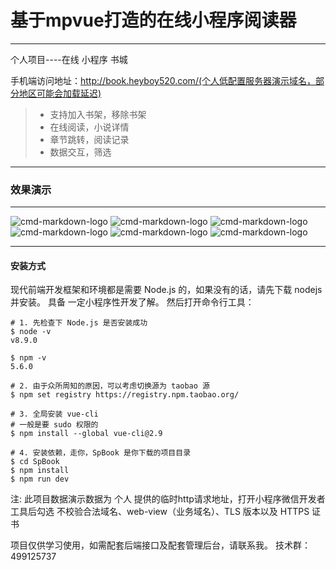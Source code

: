 <h1>基于mpvue打造的在线小程序阅读器</h1>

------

个人项目----在线 小程序 书城

手机端访问地址：http://book.heyboy520.com/(个人低配置服务器演示域名，部分地区可能会加载延迟)

> * 支持加入书架，移除书架
> * 在线阅读，小说详情
> * 章节跳转，阅读记录
> * 数据交互，筛选

------

<h3>效果演示</h3>

------

![cmd-markdown-logo](http://qn.heyboy520.com/GIF6.gif)
![cmd-markdown-logo](http://qn.heyboy520.com/GIF.gif)
![cmd-markdown-logo](http://qn.heyboy520.com/GIF2.gif)
![cmd-markdown-logo](http://qn.heyboy520.com/GIF3.gif)
![cmd-markdown-logo](http://qn.heyboy520.com/GIF4.gif)
![cmd-markdown-logo](http://qn.heyboy520.com/GIF5.gif)

------

<h4>安装方式</h4>

现代前端开发框架和环境都是需要 Node.js 的，如果没有的话，请先下载 nodejs 并安装。
具备 一定小程序性开发了解。
然后打开命令行工具：

```
# 1. 先检查下 Node.js 是否安装成功
$ node -v
v8.9.0

$ npm -v
5.6.0

# 2. 由于众所周知的原因，可以考虑切换源为 taobao 源
$ npm set registry https://registry.npm.taobao.org/

# 3. 全局安装 vue-cli
# 一般是要 sudo 权限的
$ npm install --global vue-cli@2.9

# 4. 安装依赖，走你，SpBook 是你下载的项目目录
$ cd SpBook
$ npm install
$ npm run dev

```

注: 此项目数据演示数据为 个人 提供的临时http请求地址，打开小程序微信开发者工具后勾选
不校验合法域名、web-view（业务域名）、TLS 版本以及 HTTPS 证书


项目仅供学习使用，如需配套后端接口及配套管理后台，请联系我。
技术群：499125737